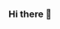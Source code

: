 ### Hi there 👋

<!--
**abhi735284/abhi735284** is a ✨ _special_ ✨ repository because its `README.md` (this file) appears on your GitHub profile.

Here are some ideas to get you started:

- 🔭 I’m currently working on starting
- 🌱 I’m currently learning web development
- 👯 I’m looking to collaborate on ...
- 🤔 I’m looking for help with ...*******
- 💬 Ask me about ...*******
- 📫 How to reach me: ...///
- 😄 Pronouns: ...
- ⚡ Fun fact: ...
-->
